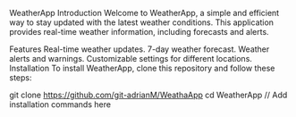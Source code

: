 WeatherApp
Introduction
Welcome to WeatherApp, a simple and efficient way to stay updated with the latest weather conditions. This application provides real-time weather information, including forecasts and alerts.

Features
Real-time weather updates.
7-day weather forecast.
Weather alerts and warnings.
Customizable settings for different locations.
Installation
To install WeatherApp, clone this repository and follow these steps:

git clone https://github.com/git-adrianM/WeathaApp
cd WeatherApp
// Add installation commands here
